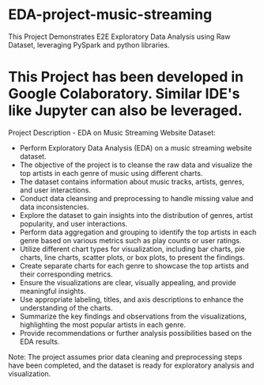 # EDA-project-music-streaming
 This Project Demonstrates E2E Exploratory Data Analysis using Raw Dataset, leveraging PySpark and python libraries.

# This Project has been developed in Google Colaboratory. Similar IDE's like Jupyter can also be leveraged.
Project Description - EDA on Music Streaming Website Dataset:

- Perform Exploratory Data Analysis (EDA) on a music streaming website dataset.
- The objective of the project is to cleanse the raw data and visualize the top artists in each genre of music using different charts.
- The dataset contains information about music tracks, artists, genres, and user interactions.
- Conduct data cleansing and preprocessing to handle missing value and data inconsistencies.
- Explore the dataset to gain insights into the distribution of genres, artist popularity, and user interactions.
- Perform data aggregation and grouping to identify the top artists in each genre based on various metrics such as play counts or user ratings.
- Utilize different chart types for visualization, including bar charts, pie charts, line charts, scatter plots, or box plots, to present the findings.
- Create separate charts for each genre to showcase the top artists and their corresponding metrics.
- Ensure the visualizations are clear, visually appealing, and provide meaningful insights.
- Use appropriate labeling, titles, and axis descriptions to enhance the understanding of the charts.
- Summarize the key findings and observations from the visualizations, highlighting the most popular artists in each genre.
- Provide recommendations or further analysis possibilities based on the EDA results.


Note: The project assumes prior data cleaning and preprocessing steps have been completed, and the dataset is ready for exploratory analysis and visualization.

